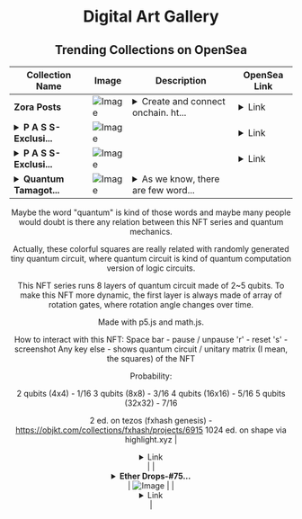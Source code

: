 <div align="center">

# Digital Art Gallery

## Trending Collections on OpenSea

| Collection Name                       | Image                                                                                     | Description                       | OpenSea Link                                                                                          |
|---------------------------------------|-------------------------------------------------------------------------------------------|-----------------------------------|--------------------------------------------------------------------------------------------------------|
| **Zora Posts** | ![Image](https://i.seadn.io/s/raw/files/c3a2d12b2fcfc5d6ae4477a3728ac899.jpg?w=500&auto=format?w=200&auto=format) | <details><summary>Create and connect onchain. ht...</summary>Create and connect onchain. https://zora.co</details> | <details><summary>Link</summary>[Zora Posts](https://opensea.io/collection/zora-posts-27139)</details> |
| **<details><summary>P A S S-Exclusi...</summary>P A S S-Exclusive-#987</details>** | ![Image](https://i.seadn.io/s/raw/files/b5b67b30b3775f03803a0c32c7953542.jpg?w=500&auto=format?w=200&auto=format) |  | <details><summary>Link</summary>[P A S S-Exclusive-#987](https://opensea.io/collection/p-a-s-s-exclusive-987-8)</details> |
| **<details><summary>P A S S-Exclusi...</summary>P A S S-Exclusive-#987</details>** | ![Image](https://i.seadn.io/s/raw/files/b5b67b30b3775f03803a0c32c7953542.jpg?w=500&auto=format?w=200&auto=format) |  | <details><summary>Link</summary>[P A S S-Exclusive-#987](https://opensea.io/collection/p-a-s-s-exclusive-987-7)</details> |
| **<details><summary>Quantum Tamagot...</summary>Quantum Tamagotchi</details>** | ![Image](https://i.seadn.io/s/raw/files/0c586de75372f75269206488219254d6.jpg?w=500&auto=format?w=200&auto=format) | <details><summary>As we know, there are few word...</summary>As we know, there are few words which sounds quite fancy, right? like "neural network", "fintech", "industry 4.0", and so on.
Maybe the word "quantum" is kind of those words and maybe many people would doubt is there any relation between this NFT series and quantum mechanics.

Actually, these colorful squares are really related with randomly generated tiny quantum circuit, where quantum circuit is kind of quantum computation version of logic circuits. 

This NFT series runs 8 layers of quantum circuit made of 2~5 qubits. To make this NFT more dynamic, the first layer is always made of array of rotation gates, where rotation angle changes over time.

Made with p5.js and math.js.

How to interact with this NFT:
Space bar - pause / unpause 
'r'       - reset 
's'       - screenshot
Any key else - shows quantum circuit / unitary matrix (I mean, the squares) of the NFT

Probability:

2 qubits (4x4) - 1/16
3 qubits (8x8) - 3/16
4 qubits (16x16) - 5/16
5 qubits (32x32) - 7/16

2 ed. on tezos (fxhash genesis) - https://objkt.com/collections/fxhash/projects/6915
1024 ed. on shape via highlight.xyz</details> | <details><summary>Link</summary>[Quantum Tamagotchi](https://opensea.io/collection/quantum-tamagotchi)</details> |
| **<details><summary>Ether Drops-#75...</summary>Ether Drops-#756</details>** | ![Image](https://i.seadn.io/s/raw/files/c3404901fd89cdcdbcc88bf88075d86f.png?w=500&auto=format?w=200&auto=format) |  | <details><summary>Link</summary>[Ether Drops-#756](https://opensea.io/collection/ether-drops-756-5)</details> |

</div>